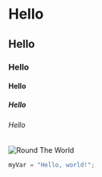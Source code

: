 # Hello
## Hello
### Hello
#### Hello
##### Hello
###### Hello

![Round The World](https://octodex.github.com/images/daftpunktocat-thomas.gif)

``` python
myVar = "Hello, world!";
```
